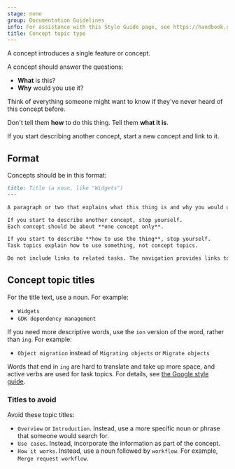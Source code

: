 ```yaml
---
stage: none
group: Documentation Guidelines
info: For assistance with this Style Guide page, see https://handbook.gitlab.com/handbook/product/ux/technical-writing/#assignments-to-other-projects-and-subjects.
title: Concept topic type
---
```


A concept introduces a single feature or concept.

A concept should answer the questions:

- **What** is this?
- **Why** would you use it?

Think of everything someone might want to know if they've never heard of this concept before.

Don't tell them **how** to do this thing. Tell them **what it is**.

If you start describing another concept, start a new concept and link to it.

## Format

Concepts should be in this format:

```markdown
title: Title (a noun, like "Widgets")
---

A paragraph or two that explains what this thing is and why you would use it.

If you start to describe another concept, stop yourself.
Each concept should be about **one concept only**.

If you start to describe **how to use the thing**, stop yourself.
Task topics explain how to use something, not concept topics.

Do not include links to related tasks. The navigation provides links to tasks.
```

## Concept topic titles

For the title text, use a noun. For example:

- `Widgets`
- `GDK dependency management`

If you need more descriptive words, use the `ion` version of the word, rather than `ing`. For example:

- `Object migration` instead of `Migrating objects` or `Migrate objects`

Words that end in `ing` are hard to translate and take up more space, and active verbs are used for task topics.
For details, see [the Google style guide](https://developers.google.com/style/headings#heading-and-title-text).

### Titles to avoid

Avoid these topic titles:

- `Overview` or `Introduction`. Instead, use a more specific
  noun or phrase that someone would search for.
- `Use cases`. Instead, incorporate the information as part of the concept.
- `How it works`. Instead, use a noun followed by `workflow`. For example, `Merge request workflow`.
